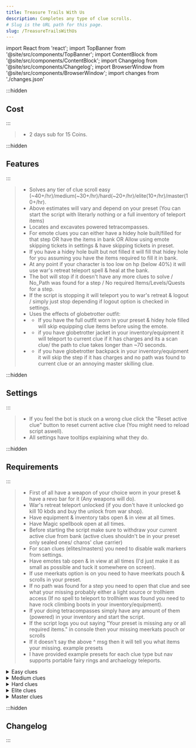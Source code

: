 ```yaml
---
title: Treasure Trails With Us
description: Completes any type of clue scrolls.
# Slug is the URL path for this page.
slug: /TreasureTrailsWithUs
---
```


import React from 'react';
import TopBanner from '@site/src/components/TopBanner';
import ContentBlock from '@site/src/components/ContentBlock';
import Changelog from '@site/src/components/Changelog';
import BrowserWindow from '@site/src/components/BrowserWindow';
import changes from './changes.json'

<TopBanner title="Treasure Trails With Us" version="v1.0.0" author="ARMAR" skill="Money Making">
</TopBanner>

:::hidden

## Cost

:::

<ContentBlock title="Cost">

> - 2 days sub for 15 Coins.

</ContentBlock>

:::hidden

## Features

:::

<ContentBlock title="Features">

> - Solves any tier of clue scroll easy (~40+/hr)/medium(~30+/hr)/hard(~20+/hr)/elite(10+/hr)/master(10+/hr).
> - Above estimates will vary and depend on your preset (You can start the script with literarly nothing or a full inventory of teleport items)
> - Locates and excavates powered tetracompasses.
> - For emote clues you can either have a hidey hole built/filled for that step OR have the items in bank OR Allow using emote skipping tickets in settings & have skipping tickets in preset.
> - If you have a hidey hole built but not filled it will fill that hidey hole for you assuming you have the items required to fill it in bank.
> - At any point if your character is too low on hp (below 40%) it will use war's retreat teleport spell & heal at the bank.
> - The bot will stop if it doesn't have any more clues to solve / No_Path was found for a step / No required Items/Levels/Quests for a step.
> - If the script is stopping it will teleport you to war's retreat & logout / simply just stop depending if logout option is checked in settings.
> - Uses the effects of globetrotter outfit:
> - - If you have the full outfit worn in your preset & hidey hole filled will skip equipping clue items before using the emote.
> - - if you have globetrotter jacket in your inventory/equipment it will teleport to current clue if it has charges and its a scan clue/ the path to clue takes longer than ~70 seconds.
> - - if you have globetrotter backpack in your inventory/equipment it will skip the step if it has charges and no path was found to current clue or an annoying master skilling clue.

</ContentBlock>

:::hidden

## Settings

:::

<ContentBlock title="Settings">

> - If you feel the bot is stuck on a wrong clue click the "Reset active clue" button to reset current active clue (You might need to reload script aswell).
> - All settings have tooltips explaining what they do. 

</ContentBlock>

:::hidden

## Requirements

:::
<ContentBlock title="Requirements/Instructions">

> - First of all have a weapon of your choice worn in your preset & have a revo bar for it (Any weapons will do).
> - War's retreat teleport unlocked (if you don't have it unlocked go kill 10 kbds and buy the unlock from war shop).
> - Have equipment & inventory tabs open & in view at all times.
> - Have Magic spellbook open at all times.
> - Before starting the script make sure to withdraw your current active clue from bank (active clues shouldn't be in your preset only sealed ones/ charos' clue carrier)
> - For scan clues (elites/masters) you need to disable walk markers from settings.
> - Have emotes tab open & in view at all times (I'd just make it as small as possible and tuck it somewhere on screen).
> - If use meerkats option is on you need to have meerkats pouch & scrolls in your preset.
> - If no path was found for a step you need to open that clue and see what your missing probably either a light source or trollhiem access (If no spell to teleport to trollhiem was found you need to have rock climbing boots in your inventory/equipment).
> - If your doing tetracompasses simply have any amount of them (powered) in your inventory and start the script.
> - If the script logs you out saying "Your preset is missing any or all required items." in console then your missing meerkats pouch or scrolls 
> - If it doesn't say the above ^ msg then it will tell you what items your missing.
> example presets
>  - I have provided example presets for each clue type but nav supports portable fairy rings and archaelogy teleports.

<details>
<summary>Easy clues</summary>

>  - RS Wiki Page: https://runescape.wiki/w/Clue_scroll_(easy)#Requirements
>  - Any requirement that needs partial completion of a quest will require the completion of the quest for this script.
>  - If not using globetrotter outfit for emote clues YOU NEED TO HAVE SPACE IN YOUR PRESET FOR THE ITEMS IT REQUIRES TO WITHDRAW (and enough inventory space to remove all equipped items if needed).
>
<div align="center">
![Example](med-easy.png)
</div>
<details>
<summary>Required Items(for emote clues)</summary>

>  1) Bronze dagger.
>  2) Iron full helm.
>  3) Gold ring.
>  4) Iron med helm.
>  5) Emerald ring.
>  6) Leather gloves.
>  7) Iron kiteshield.
>  8) Steel longsword.
>  9) Studded chaps.
>  10) Bronze platelegs.
>  11) Steel pickaxe.
>  12) Steel med helm.
>  13) Iron platelegs.
>  14) Emerald amulet.
>  15) Oak shieldbow.
>  16) Gold ring.
>  17) Leather chaps.
>  18) Steel mace.
>  19) Studded leather coif.
>  20) Steel plateskirt.
>  21) Sapphire necklace.
>  22) Polar camo top.
>  23) Leather gloves.
>  24) Leather boots.
>  25) Iron platebody.
>  26) Studded chaps.
>  27) Bronze full helm.
>  28) Sapphire necklace.
>  29) Polar camo legs.
>  30) Oak shortbow.
>  31) Iron chainbody.
>  32) Sapphire ring.
>  33) Shieldbow.
>  34) Gold necklace.
>  35) Gold ring.
>  36) Bronze spear.
>  37) Holy symbol.
>  38) Leather vambraces.
>  39) Iron warhammer.
>  40) Emerald ring.
>  41) Wood camo top.
>  42) Tiara.
>  43) Steel full helm.
>  44) Steel platebody.
>  45) Iron plateskirt.
>  46) Air tiara.
>  47) Bronze 2h sword.
>  48) Gold amulet.
>  49) Iron armoured boots.
>  50) Unholy symbol.
>  51) Steel hatchet.
>  52) Studded body.
>  53) Bronze platelegs.
>  54) Mud pie.
>  55) Sapphire ring.
>  56) Yellow flowers.
>  57) Leather chaps.
>  58) Sapphire amulet.
>  59) Emerald ring.
>  60) Bronze chainbody.
>  61) Studded leather coif.
>  62) Iron platebody.
>  63) Leather gloves.
>  64) Leather cowl.
>  65) Amulet of strength.
>  66) Iron scimitar.
>  67) Ruby amulet.
>  68) Blue flowers.
>  69) Leather gloves.
>  70) Leather chaps.
>  71) Bronze hatchet.
>  72) Hard leather body.
>  73) Iron chainbody.
>  74) Leather chaps.
>  75) Studded leather coif.
</details>
</details>
<details>
<summary>Medium clues</summary>

>  - RS Wiki Page: https://runescape.wiki/w/Clue_scroll_(medium)#Requirements
>  - Any requirement that needs partial completion of a quest will require the completion of the quest for this script.
>  - If not using globetrotter outfit for emote clues YOU NEED TO HAVE SPACE IN YOUR PRESET FOR THE ITEMS IT REQUIRES TO WITHDRAW (and enough inventory space to remove all equipped items if needed).
>  - You need a rope in your preset for Baxtorian Falls step.
>
<div align="center">
![Example](med-easy.png)
</div>
<details>
<summary>Required Items(for emote clues)</summary>

>  1) Spiny helmet.
>  2) Mithril platelegs.
>  3) Iron 2h sword.
>  4) Mithril plateskirt.
>  5) Maple shieldbow.
>  6) Iron hatchet.
>  7) Steel kiteshield.
>  8) Mithril full helm.
>  9) Green dragonhide chaps.
>  10) Ring of duelling (8) or Ring of duelling (7) or Ring of duelling (6) or Ring of duelling (5) or Ring of duelling (4) or Ring of duelling (3) or Ring of duelling (2) or Ring of duelling (1).
>  11) Mithril med helm.
>  12) Ruby amulet.
>  13) Mithril scimitar.
>  14) Iron square shield.
>  15) Steel platebody.
>  16) Maple shortbow.
>  17) Bronze armoured boots.
>  18) Green dragonhide chaps.
>  19) Steel kiteshield.
>  20) Ring of forging.
>  21) Iron crossbow.
>  22) Adamant med helm.
>  23) Snakeskin chaps.
>  24) Mithril chainbody.
>  25) Green dragonhide chaps.
>  26) Ruby amulet.
>  27) Green dragonhide body.
>  28) Green dragonhide chaps.
>  29) Steel square shield.
>  30) Blood'n'tar snelm (pointed).
>  31) Snakeskin boots.
>  32) Iron pickaxe.
>  33) Blood'n'tar snelm (round).
>  34) Hard leather body.
>  35) Silver sickle.
>  36) Bruise blue snelm (pointed).
>  37) Staff of air.
</details>
</details>

<details>
<summary>Hard clues</summary>

>  - RS Wiki Page: https://runescape.wiki/w/Clue_scroll_(hard)#Requirements
>  - Any requirement that needs partial completion of a quest will require the completion of the quest for this script.
>  - If not using globetrotter outfit for emote clues YOU NEED TO HAVE SPACE IN YOUR PRESET FOR THE ITEMS IT REQUIRES TO WITHDRAW (and enough inventory space to remove all equipped items if needed).
>
<div align="center">
![Example](hards.png)
</div>
<details>
<summary>Required Items</summary>

>  1) Bronze platelegs.
>  2) Iron platebody.
>  3) Blue dragonhide vambraces.
>  4) Elemental shield.
>  5) Blue dragonhide chaps.
>  6) Rune warhammer.
>  7) Blue dragonhide body.
>  8) Blue dragonhide vambraces.
>  9) Ring of life.
>  10) Amulet of glory or Amulet of glory (1) or Amulet of glory (2) or Amulet of glory (3) or Amulet of glory (4).
>  11) Adamant 2h sword.
>  12) Iron square shield.
>  13) Blue dragonhide vambraces.
>  14) Iron pickaxe.
>  15) Diamond ring.
>  16) Amulet of power.
>  17) Rune full helm.
>  18) Blue dragonhide chaps.
>  19) Fire battlestaff.
>  20) Mithril platelegs.
>  21) Ring of life.
>  22) Rune hatchet.
>  23) Splitbark helm.
>  24) Mud pie.
>  25) Rune platebody.
</details>
</details>
<details>
<summary>Elite clues</summary>

>  - RS Wiki Page: https://runescape.wiki/w/Clue_scroll_(elite)#Requirements
>  - Any requirement that needs partial completion of a quest will require the completion of the quest for this script.
>  - If you have keldagrim unlocked then you need to have visited keldagrim once (You can confirm its valid if you can use luck of the dwarf's keldagrim teleport).
>  - A Light source in your preset (only sapphire lantern and emeral lantern are handled)
>  - If your creating sapphire lantern, buy bullseye lantern (third one on GE that says "A sturdy steel lantern."), sapphire, then use the sapphire on the bullseye lantern.
>
<div align="center">
![Example](elites.png)
</div>
<details>
<summary>Required Items(for emote clues)</summary>

> None.
</details>
</details>

<details>
<summary>Master clues</summary>

>  - RS Wiki Page: https://runescape.wiki/w/Clue_scroll_(master)#Requirements
>  - Any requirement that needs partial completion of a quest will require the completion of the quest for this script.
>  - If not using globetrotter outfit for emote clues YOU NEED TO HAVE SPACE IN YOUR PRESET FOR THE ITEMS IT REQUIRES TO WITHDRAW (and enough inventory space to remove all equipped items if needed).
>  - You need to have some supplies to go on uncharted islands.
>  - If you have completed 'Gower Quest' you need to have Disk of Returning in your preset.
>  - Your inventory needs to have atleast 3 free spaces.
>  - You cannot put skilling clue items in your preset only teleport items allowed.
>  - A Light source in your preset (only sapphire lantern and emeral lantern are handled)
>  - If your creating sapphire lantern, buy bullseye lantern (third one on GE that says "A sturdy steel lantern."), sapphire, then use the sapphire on the bullseye lantern.
>
<div align="center">
![Example](masters.png)
</div>

<details>
<summary>Skilling Steps Additional requirements</summary>
>  - Skilling clues require all these https://runescape.wiki/w/Treasure_Trails/Guide/Skill_riddle_challenges.
>  - You need to have these ingredients/items in your bank:
>  - - torstol potion (unf) , jangerberries to make zamorak brews. 
>  - - toadflax potion (unf) , crushed bird nest to make saradomin brews. 
>  - - black dragon leathers , threads to make black dragonhide bodies. 
>  - - decorated cooking urn (nr), a fire rune to make decorated cooking urns.
>  - - raw sharks.
>  - - elder logs & magic logs.
>  - - raw wild pies.(You can use wilder pies instead if you have 90 cooking)
>  - - pure essence.
>  - - Great white shark bait (If you have the tier 5 prawnbroker perk you can enable the option in settings to use that instead but its much slower and not worth it since each bait gives you 50 great white sharks and you can buy them on GE).
>  - You need to have some rune bars in your metal bank.
>  - You need to have some banite ores in your metal bank. 
>  - You need to have some cash in your money pouch to buy cleansing crystals. 
>  - You need to set your runspan portal to high level, from wizards tower the guy near the east portal can change ur portal direction to high runspan level.
>  - You need to have your Prayer tab open and in view at all times for the prayer skilling step.

</details>
<details>
<summary>Required Items (for emote clues)</summary>

>  1) Fire cape.
>  2) Toktz-ket-xil.
>  3) Spork.
>  4) Enhanced yaktwee stick.
>  5) Dagon'hai hat.
>  6) Amulet of ranging.
>  7) Dark bow.
>  8) Infinity boots.
>  9) Culinaromancer's gloves 10.
>  10) Imphide hood.
>  11) Prifddinian musician's robe top.
>  12) Amulet of magic.
>  13) Iban's staff.
>  14) Ghostly cloak.
>  15) Tan cavalier or Dark cavalier or Black cavalier or Cavalier and mask or Gilded cavalier or Gilded cavalier and mask.
>  16) Asylum surgeon's ring.
>  17) Scabaras mask.
>  18) Lab coat top.
>  19) Lab coat legs.
>  20) Staff of light.
>  21) Green dragon mask or Blue dragon mask or Red dragon mask or Black dragon mask or Frost dragon mask or Bronze dragon mask or Iron dragon mask or Steel dragon mask or Mithril dragon mask or Adamant dragon mask or Dragonstone dragon mask or Onyx dragon mask or Rune dragon mask or Hydrix dragon mask.
>  22) Dragon Rider amulet.
>  23) Dragon defender.
>  24) Demon slayer gloves.
>  25) Red boater or Orange boater or Green boater or Blue boater or Black boater or Gilded boater.
>  26) Cape of legends.
>  27) Ancient staff.
>  28) Prifddinian worker's trousers.
>  29) Berserker ring.
>  30) Holy Cithara.
>  31) Saradomin's murmur.
>  32) Ring of devotion.
</details>
</details>

</ContentBlock>

:::hidden



## Changelog

:::

<Changelog changes={changes}>

</Changelog>